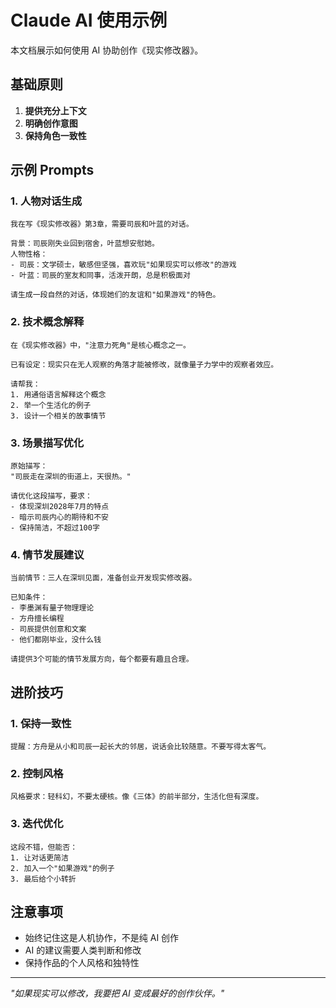 # Claude AI 使用示例

本文档展示如何使用 AI 协助创作《现实修改器》。

## 基础原则

1. **提供充分上下文**
2. **明确创作意图**
3. **保持角色一致性**

## 示例 Prompts

### 1. 人物对话生成

```
我在写《现实修改器》第3章，需要司辰和叶蓝的对话。

背景：司辰刚失业回到宿舍，叶蓝想安慰她。
人物性格：
- 司辰：文学硕士，敏感但坚强，喜欢玩"如果现实可以修改"的游戏
- 叶蓝：司辰的室友和同事，活泼开朗，总是积极面对

请生成一段自然的对话，体现她们的友谊和"如果游戏"的特色。
```

### 2. 技术概念解释

```
在《现实修改器》中，"注意力死角"是核心概念之一。

已有设定：现实只在无人观察的角落才能被修改，就像量子力学中的观察者效应。

请帮我：
1. 用通俗语言解释这个概念
2. 举一个生活化的例子
3. 设计一个相关的故事情节
```

### 3. 场景描写优化

```
原始描写：
"司辰走在深圳的街道上，天很热。"

请优化这段描写，要求：
- 体现深圳2028年7月的特点
- 暗示司辰内心的期待和不安
- 保持简洁，不超过100字
```

### 4. 情节发展建议

```
当前情节：三人在深圳见面，准备创业开发现实修改器。

已知条件：
- 李墨渊有量子物理理论
- 方舟擅长编程
- 司辰提供创意和文案
- 他们都刚毕业，没什么钱

请提供3个可能的情节发展方向，每个都要有趣且合理。
```

## 进阶技巧

### 1. 保持一致性

```
提醒：方舟是从小和司辰一起长大的邻居，说话会比较随意。不要写得太客气。
```

### 2. 控制风格

```
风格要求：轻科幻，不要太硬核。像《三体》的前半部分，生活化但有深度。
```

### 3. 迭代优化

```
这段不错，但能否：
1. 让对话更简洁
2. 加入一个"如果游戏"的例子
3. 最后给个小转折
```

## 注意事项

- 始终记住这是人机协作，不是纯 AI 创作
- AI 的建议需要人类判断和修改
- 保持作品的个人风格和独特性

------

*"如果现实可以修改，我要把 AI 变成最好的创作伙伴。"*